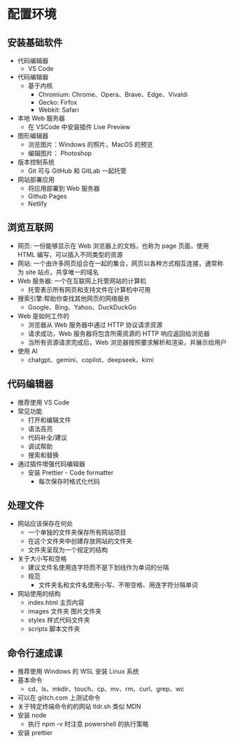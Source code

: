 # 配置环境

## 安装基础软件

- 代码编辑器
  - VS Code
- 代码编辑器
  - 基于内核
    - Chromium: Chrome、Opera、Brave、Edge、Vivaldi
    - Gecko: Firfox
    - Webkit: Safari
- 本地 Web 服务器
  - 在 VSCode 中安装插件 Live Preview
- 图形编辑器
  - 浏览图片：Windows 的照片，MacOS 的预览
  - 编辑图片： Photoshop
- 版本控制系统
  - Git 可与 GitHub 和 GitLab 一起托管
- 网站部署应用
  - 将应用部署到 Web 服务器
  - Github Pages
  - Netlify

## 浏览互联网

- 网页: 一份能够显示在 Web 浏览器上的文档，也称为 page 页面，使用 HTML 编写，可以插入不同类型的资源
- 网站: 一个由许多网页组合在一起的集合，网页以各种方式相互连接，通常称为 site 站点，共享唯一的域名
- Web 服务器: 一个在互联网上托管网站的计算机
  - 托管表示所有网页和支持文件在计算机中可用
- 搜索引擎:帮助你查找其他网页的网络服务
  - Google、Bing、Yahoo、DuckDuckGo
- Web 是如何工作的
  - 浏览器从 Web 服务器中通过 HTTP 协议请求资源
  - 请求成功，Web 服务器将包含所需资源的 HTTP 响应返回给浏览器
  - 当所有资源请求完成后，Web 浏览器按照要求解析和渲染，并展示给用户
- 使用 AI
  - chatgpt、gemini、copilot、deepseek、kimi

## 代码编辑器

- 推荐使用 VS Code
- 常见功能
  - 打开和编辑文件
  - 语法高亮
  - 代码补全/建议
  - 调试帮助
  - 搜索和替换
- 通过插件增强代码编辑器
  - 安装 Prettier - Code formatter
    - 每次保存时格式化代码

## 处理文件

- 网站应该保存在何处
  - 一个单独的文件夹保存所有网站项目
  - 在这个文件夹中创建存放网站的文件夹
  - 文件夹呈现为一个规定的结构
- 关于大小写和空格
  - 建议文件名使用连字符而不是下划线作为单词的分隔
  - 规范
    - 文件夹名和文件名使用小写、不带空格、用连字符分隔单词
- 网站使用的结构
  - index.html 主页内容
  - images 文件夹 图片文件夹
  - styles 样式代码文件夹
  - scripts 脚本文件夹

## 命令行速成课

- 推荐使用 Windows 的 WSL 安装 Linux 系统
- 基本命令
  - cd、ls、mkdir、touch、cp、mv、rm、curl、grep、wc
- 可以在 glitch.com 上测试命令
- 关于特定终端命令的的网站 tldr.sh 类似 MDN
- 安装 node
  - 执行 npm -v 时注意 powershell 的执行策略
- 安装 prettier
